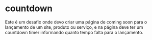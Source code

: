 # countdown
 Este é um desafio onde devo criar uma página de coming soon para o lançamento de um site, produto ou serviço, e na página deve ter um countdown timer informando quanto tempo falta para o lançamento.
